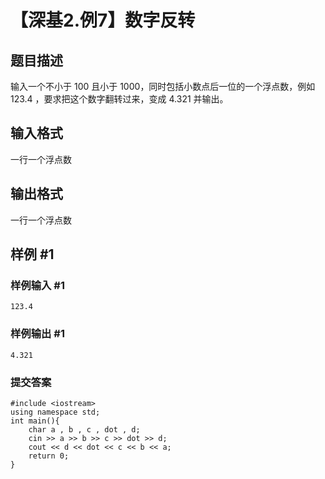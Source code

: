 # 【深基2.例7】数字反转

## 题目描述

输入一个不小于 $100$ 且小于 $1000$，同时包括小数点后一位的一个浮点数，例如 $123.4$ ，要求把这个数字翻转过来，变成 $4.321$ 并输出。

## 输入格式

一行一个浮点数

## 输出格式

一行一个浮点数

## 样例 #1

### 样例输入 #1

```
123.4
```

### 样例输出 #1

```
4.321
```

### 提交答案

```
#include <iostream>
using namespace std;
int main(){
    char a , b , c , dot , d;
    cin >> a >> b >> c >> dot >> d;
    cout << d << dot << c << b << a;
    return 0;
}
```
